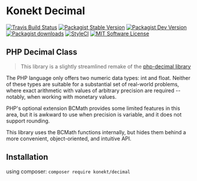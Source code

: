 # Konekt Decimal

[![Travis Build Status](https://img.shields.io/travis/artkonekt/decimal.svg?style=flat-square)](https://travis-ci.org/artkonekt/decimal)
[![Packagist Stable Version](https://img.shields.io/packagist/v/konekt/decimal.svg?style=flat-square&label=stable)](https://packagist.org/packages/konekt/decimal)
[![Packagist Dev Version](https://img.shields.io/packagist/vpre/konekt/decimal.svg?style=flat-square&label=dev)](https://packagist.org/packages/konekt/decimal)
[![Packagist downloads](https://img.shields.io/packagist/dt/konekt/decimal.svg?style=flat-square)](https://packagist.org/packages/konekt/decimal)
[![StyleCI](https://styleci.io/repos/114921055/shield?branch=master)](https://styleci.io/repos/114921055)
[![MIT Software License](https://img.shields.io/badge/license-MIT-blue.svg?style=flat-square)](LICENSE)

## PHP Decimal Class

> This library is a slightly streamlined remake of the [php-decimal library](https://github.com/direvus/php-decimal)

The PHP language only offers two numeric data types: int and float. Neither of
these types are suitable for a substantial set of real-world problems, where
exact arithmetic with values of arbitrary precision are required -- notably,
when working with monetary values.

PHP's optional extension BCMath provides some limited features in this area, but
it is awkward to use when precision is variable, and it does not support
rounding.

This library uses the BCMath functions internally, but hides them behind a more
convenient, object-oriented, and intuitive API.

## Installation

using composer: `composer require konekt/decimal`

